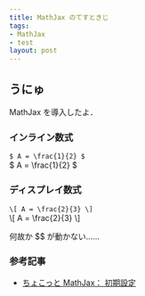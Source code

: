 ```yaml
---
title: MathJax のてすときじ
tags:
- MathJax
- test
layout: post
---
```


## うにゅ
MathJax を導入したよ．

### インライン数式
<code>$ A = \frac{1}{2} $</code><br>
$ A = \frac{1}{2} $

### ディスプレイ数式
<code>\\[ A = \frac{2}{3} \\]</code><br>
\\[ A = \frac{2}{3} \\]

何故か \$\$ が動かない......


### 参考記事
- <a href="https://text.baldanders.info/remark/2017/09/getting-started-mathjax-1/">ちょこっと MathJax： 初期設定</a>